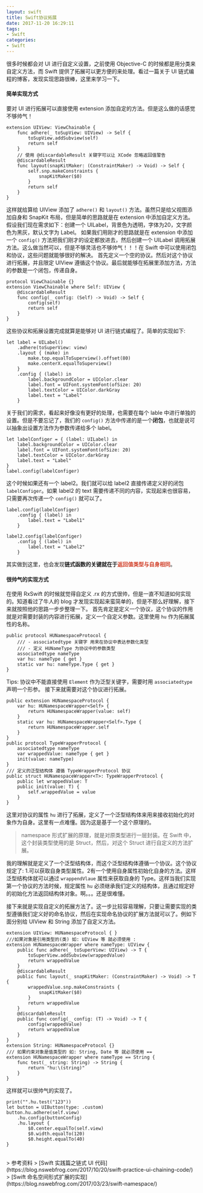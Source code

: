 ```yaml
---
layout: swift
title: Swift协议拓展
date: 2017-11-20 16:29:11
tags: 
- Swift
categories: 
- Swift
---
```

很多时候都会对 UI 进行自定义设置，之前使用 Objective-C 的时候都是用分类来自定义方法，而 Swift 提供了拓展可以更方便的来处理。看过一篇关于 UI 链式编程的博客，发现实现思路很棒，这里来学习一下。
<!-- more -->
#### 简单实现方式
要对 UI 进行拓展可以直接使用 extension 添加自定的方法。但是这么做的话感觉不够帅气！

```
extension UIView: ViewChainable {
    func adhere(_ toSupView: UIView) -> Self {
        toSupView.addSubview(self)
        return self
    }
    // 使用 @discardableResult 关键字可以让 XCode 忽略返回值警告
    @discardableResult
    func layout(snapKitMaker: (ConstraintMaker) -> Void) -> Self {
        self.snp.makeConstraints {
            snapKitMaker($0)
        }
        return self
    }
}
```
这样就给算给 UIView 添加了 `adhere()` 和 `layout()` 方法。虽然只是给父视图添加自身和 SnapKit 布局，但是简单的思路就是在 extension 中添加自定义方法。
假设我们现在需求如下：创建一个 UILabel，背景色为透明，字体为20，文字颜色为黑灰，默认文字为 Label。
如果我们用刚才的思路就是在 extension 中添加一个 `config()` 方法把我们刚才的设定都放进去，然后创建一个 UILabel 调用拓展方法。这么做当然可以，但是不够灵活也不够帅气！！！在 Swift 中可以使用闭包和协议，这些问题就能够很好的解决。
首先定义一个空的协议。然后对这个协议进行拓展，并且限定 UIView 遵循这个协议。最后就能够在拓展里添加方法，方法的参数是一个闭包，传递自身。

```
protocol ViewChainable {}
extension ViewChainable where Self: UIView {
    @discardableResult
    func config(_ config: (Self) -> Void) -> Self {
        config(self)
        return self
    }
}
```
这些协议和拓展设置完成就算是能够对 UI 进行链式编程了。简单的实现如下:

```
let label = UILabel()
    .adhere(toSuperView: view)
    .layout { (make) in
        make.top.equalToSuperview().offset(80)
        make.centerX.equalToSuperview()
    }
    .config { (label) in
        label.backgroundColor = UIColor.clear
        label.font = UIFont.systemFont(ofSize: 20)
        label.textColor = UIColor.darkGray
        label.text = "Label"
    }
```
关于我们的需求，看起来好像没有更好的处理，也需要在每个 lable 中进行单独的设置。但是不要忘记了，我们的 `config()` 方法中传递的是一个**闭包**，也就是说可以抽象出设置方法作为参数传递给多个 label。

```
let labelConfiger = { (label: UILabel) in
    label.backgroundColor = UIColor.clear
    label.font = UIFont.systemFont(ofSize: 20)
    label.textColor = UIColor.darkGray
    label.text = "Label"
}
label.config(labelConfiger)
```
这个时候如果还有一个 label2。我们就可以给 label2 直接传递定义好的闭包 `labelConfiger`。如果 label2 的 text 需要传递不同的内容，实现起来也很容易，只需要再次传递一个 `config()` 就可以了。

```
label.config(labelConfiger)
    .config { (label) in
        label.text = "Label1"
    }

label2.config(labelConfiger)
    .config { (label) in
        label.text = "Label2"
    }
```
其实做到这里，也会发现**链式函数的关键就在于<font color=#d13f28>返回值类型与自身相同</font>**。

#### 很帅气的实现方式
在使用 RxSwift 的时候就觉得自定义 .rx 的方式很帅，但是一直不知道如何实现的。知道看过了牛人的 blog 才发现实现起来蛮简单的，但是不那么好理解，接下来就按照他的思路一步步整理一下。
首先肯定是定义一个协议，这个协议的作用就是对需要封装的内容进行拓展，定义一个自定义参数。这里使用 `hu` 作为拓展属性的名称。

```
public protocol HUNamespaceProtocol {
    /// - associatedtype 关键字 用来在协议中表达参数化类型
    /// - 定义 HUNameType 为协议中的参数类型
    associatedtype nameType
    var hu: nameType { get }
    static var hu: nameType.Type { get }
}
```
Tips: 协议中不能直接使用 `Element` 作为泛型关键字，需要时用 `associatedtype` 声明一个形参。
接下来就需要对这个协议进行拓展。

```
public extension HUNamespaceProtocol {
    var hu: HUNamespaceWrapper<Self> {
        return HUNamespaceWrapper(value: self)
    }
    static var hu: HUNamespaceWrapper<Self>.Type {
        return HUNamespaceWrapper.self
    }
}
public protocol TypeWrapperProtocol {
    associatedtype nameType
    var wrappedValue: nameType { get }
    init(value: nameType)
}
/// 定义的泛型结构体 遵循 TypeWrapperProtocol 协议
public struct HUNamespaceWrapper<T>: TypeWrapperProtocol {
    public let wrappedValue: T
    public init(value: T) {
        self.wrappedValue = value
    }
}
```
这里对协议的属性 `hu` 进行了拓展，定义了一个泛型结构体来用来接收初始化的对象作为自身。这里有一点难懂。因为这是基于一个这个原理的。
> namespace 形式扩展的原理，就是对原类型进行一层封装。在 Swift 中，这个封装类型使用的是 Struct，然后，对这个 Struct 进行自定义的方法扩展。

我的理解就是定义了一个泛型结构体，而这个泛型结构体遵循一个协议。这个协议规定了: 1.可以获取自身类型属性。2有一个使用自身属性初始化自身的方法。这样泛型结构体就可以通过 `wrappendVlaue` 属性来获取自身的 Type。这样当我们实现第一个协议的方法时候，规定属性 `hu` 必须继承我们定义的结构体，且通过规定好的初始化方法返回结构体对象。啊。。。还是很难懂。

接下来就是实现自定义的拓展方法了。这一步比较容易理解，只要让需要实现的类型遵循我们定义好的命名协议，然后在实现命名协议的扩展方法就可以了。例如下面分别给 UIView 和 String 添加了自定义方法。

```
extension UIView: HUNamespaceProtocol { }
///如果对象是引用类型的(类) 如: UIView 等 就必须使用 :
extension HUNamespaceWrapper where nameType: UIView {
    public func adhere(_ toSuperView: UIView) -> T {
        toSuperView.addSubview(wrappedValue)
        return wrappedValue
    }
    @discardableResult
    public func layout(_ snapKitMaker: (ConstraintMaker) -> Void) -> T {
        wrappedValue.snp.makeConstraints {
            snapKitMaker($0)
        }
        return wrappedValue
    }
    @discardableResult
    public func config(_ config: (T) -> Void) -> T {
        config(wrappedValue)
        return wrappedValue
    }
}
extension String: HUNamespaceProtocol {}
/// 如果约束对象是值类型的 如: String, Date 等 就必须使用 ==
extension HUNamespaceWrapper where nameType == String {
    func test(_ string: String) -> String {
        return "hu:\(string)"
    }
}
```
这样就可以很帅气的实现了。

```
print("".hu.test("123"))
let button = UIButton(type: .custom)
button.hu.adhere(self.view)
    .hu.config(buttonConfig)
    .hu.layout {
        $0.center.equalTo(self.view)
        $0.width.equalTo(120)
        $0.height.equalTo(40)
}
```
<br>
> 参考资料
> [Swift 实践篇之链式 UI 代码](https://blog.nswebfrog.com/2017/10/20/swift-practice-ui-chaining-code/)
> [Swift 命名空间形式扩展的实现](https://blog.nswebfrog.com/2017/03/23/swift-namespace/)